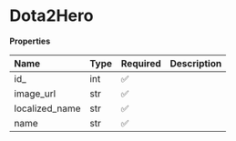# Dota2Hero

**Properties**

| Name           | Type | Required | Description |
| :------------- | :--- | :------- | :---------- |
| id\_           | int  | ✅       |             |
| image_url      | str  | ✅       |             |
| localized_name | str  | ✅       |             |
| name           | str  | ✅       |             |
